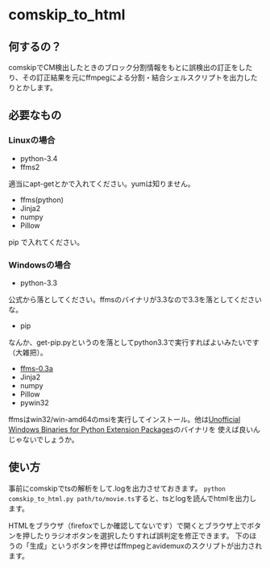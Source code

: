 # comskip_to_html

## 何するの？

comskipでCM検出したときのブロック分割情報をもとに誤検出の訂正をしたり、その訂正結果を元にffmpegによる分割・結合シェルスクリプトを出力したりとかします。

## 必要なもの

### Linuxの場合

* python-3.4
* ffms2

適当にapt-getとかで入れてください。yumは知りません。

* ffms(python)
* Jinja2
* numpy
* Pillow

pip で入れてください。

### Windowsの場合

* python-3.3

公式から落としてください。ffmsのバイナリが3.3なので3.3を落としてくださいな。


* pip

なんか、get-pip.pyというのを落としてpython3.3で実行すればよいみたいです（大雑把）。

* [ffms-0.3a](https://bitbucket.org/spirit/ffms/downloads)
* Jinja2
* numpy
* Pillow
* pywin32

ffmsはwin32/win-amd64のmsiを実行してインストール。他は[Unofficial Windows Binaries for Python Extension Packages](http://www.lfd.uci.edu/~gohlke/pythonlibs/)のバイナリを
使えば良いんじゃないでしょうか。


## 使い方

事前にcomskipでtsの解析をして.logを出力させておきます。
`python comskip_to_html.py path/to/movie.ts`すると、tsとlogを読んでhtmlを出力します。

HTMLをブラウザ（firefoxでしか確認してないです）で開くとブラウザ上でボタンを押したりラジオボタンを選択したりすれば誤判定を修正できます。
下のほうの「生成」というボタンを押せばffmpegとavidemuxのスクリプトが出力されます。
